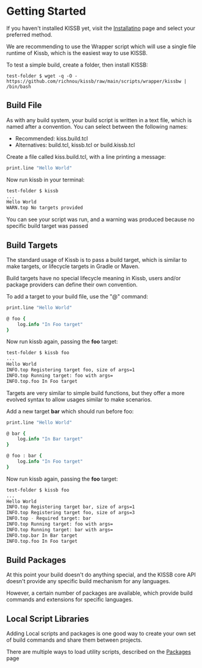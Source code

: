 # Getting Started

If you haven't installed KISSB yet, visit the [Installatino](installation.md) page and select your preferred method.

We are recommending to use the Wrapper script which will use a single file runtime of Kissb, which is the easiest way to use KISSB.

To test a simple build, create a folder, then install KISSB:

    test-folder $ wget -q -O - https://github.com/richnou/kissb/raw/main/scripts/wrapper/kissbw | /bin/bash

## Build File 

As with any build system, your build script is written in a text file, which is named after a convention. You can select between the following names:

- Recommended: kiss.build.tcl
- Alternatives:  build.tcl, kissb.tcl or build.kissb.tcl 

Create a file called kiss.build.tcl, with a line printing a message:

~~~~tcl
print.line "Hello World"
~~~~

Now run kissb in your terminal: 

~~~bash
test-folder $ kissb
...
Hello World
WARN.top No targets provided
~~~

You can see your script was run, and a warning was produced because no specific build target was passed


## Build Targets

The standard usage of Kissb is to pass a build target, which is similar to make targets, or lifecycle targets in Gradle or Maven. 

Build targets have no special lifecycle meaning in Kissb, users and/or package providers can define their own convention. 

To add a target to your build file, use the "@" command: 

~~~~tcl
print.line "Hello World"

@ foo {
    log.info "In Foo target"
}
~~~~

Now run kissb again, passing the **foo** target: 

~~~bash
test-folder $ kissb foo
...
Hello World
INFO.top Registering target foo, size of args=1
INFO.top Running target: foo with args=
INFO.top.foo In Foo target
~~~

Targets are very similar to simple build functions, but they offer a more evolved syntax to allow usages similar to make scenarios.

Add a new target **bar** which should run before foo: 

~~~~tcl
print.line "Hello World"

@ bar {
    log.info "In Bar target"
}

@ foo : bar {
    log.info "In Foo target"
}
~~~~

Now run kissb again, passing the **foo** target: 

~~~bash
test-folder $ kissb foo
...
Hello World
INFO.top Registering target bar, size of args=1
INFO.top Registering target foo, size of args=3
INFO.top - Required target: bar
INFO.top Running target: foo with args=
INFO.top Running target: bar with args=
INFO.top.bar In Bar target
INFO.top.foo In Foo target
~~~

## Build Packages

At this point your build doesn't do anything special, and the KISSB core API doesn't provide any specific build mechanism for any languages. 

However, a certain number of packages are available, which provide build commands and extensions for specific languages.


## Local Script Libraries

Adding Local scripts and packages is one good way to create your own set of build commands and share them between projects.

There are multiple ways to load utility scripts, described on the [Packages](packages.md) page